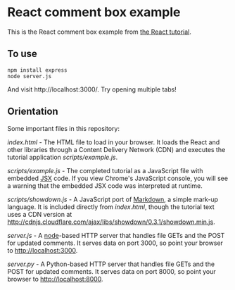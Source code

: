 # React comment box example

This is the React comment box example from [the React tutorial](http://facebook.github.io/react/docs/tutorial.html).

## To use

```
npm install express
node server.js
```

And visit http://localhost:3000/. Try opening multiple tabs!

## Orientation

Some important files in this repository:

*index.html* - The HTML file to load in your browser.  It loads the React and other libraries through a Content Delivery
  Network (CDN) and executes the tutorial application *scripts/example.js*.

*scripts/example.js* - The completed tutorial as a JavaScript file with embedded [JSX](http://facebook.github.io/react/docs/jsx-in-depth.html) code.   If you view Chrome's JavaScript console, you will see a warning that the embedded JSX code was interpreted at runtime.

*scripts/showdown.js* - A JavaScript port of [Markdown](http://daringfireball.net/projects/markdown/), a simple mark-up language.  It is included directly from *index.html*, though the tutorial text uses a CDN version at http://cdnjs.cloudflare.com/ajax/libs/showdown/0.3.1/showdown.min.js.

*server.js* - A [node](http://nodejs.org)-based HTTP server that handles file GETs and the POST for updated comments.   It serves data on port 3000, so point your browser to [http://localhost:3000](http://localhost:3000).

*server.py* - A Python-based HTTP server that handles file GETs and the POST for updated comments.  It serves data on port 8000, so point your browser to [http://localhost:8000](http://localhost:8000).
